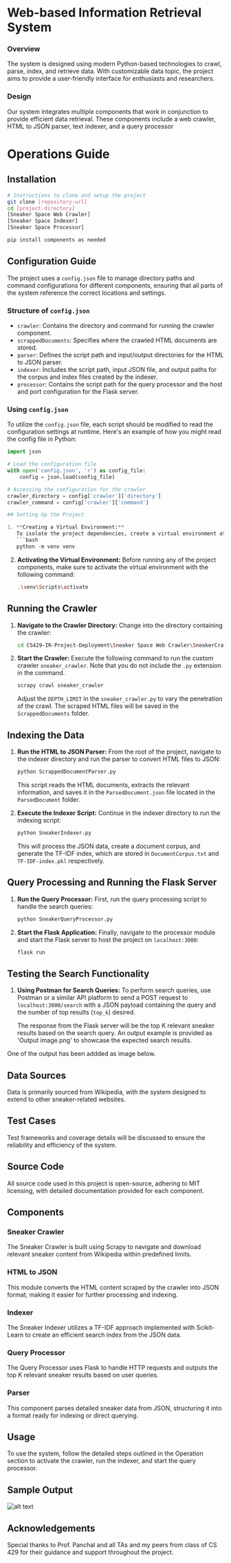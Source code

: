 # Web-based Information Retrieval System


### Overview
The system is designed using modern Python-based technologies to crawl, parse, index, and retrieve data. With customizable data topic, the project aims to provide a user-friendly interface for enthusiasts and researchers.

### Design
Our system integrates multiple components that work in conjunction to provide efficient data retrieval. These components include a web crawler, HTML to JSON parser, text indexer, and a query processor


# Operations Guide

## Installation

```bash
# Instructions to clone and setup the project
git clone [repository-url]
cd [project-directory] 
[Sneaker Space Web Crawler]
[Sneaker Space Indexer]
[Sneaker Space Processor]

pip install components as needed

```
## Configuration Guide

The project uses a `config.json` file to manage directory paths and command configurations for different components, ensuring that all parts of the system reference the correct locations and settings.

### Structure of `config.json`

- `crawler`: Contains the directory and command for running the crawler component.
- `scrappedDocuments`: Specifies where the crawled HTML documents are stored.
- `parser`: Defines the script path and input/output directories for the HTML to JSON parser.
- `indexer`: Includes the script path, input JSON file, and output paths for the corpus and index files created by the indexer.
- `processor`: Contains the script path for the query processor and the host and port configuration for the Flask server.

### Using `config.json`

To utilize the `config.json` file, each script should be modified to read the configuration settings at runtime. Here's an example of how you might read the config file in Python:

```python
import json

# Load the configuration file
with open('config.json', 'r') as config_file:
    config = json.load(config_file)

# Accessing the configuration for the crawler
crawler_directory = config['crawler']['directory']
crawler_command = config['crawler']['command']

## Setting Up the Project

1. **Creating a Virtual Environment:**
   To isolate the project dependencies, create a virtual environment at the root of the project directory.
   ```bash
   python -m venv venv
   ```

2. **Activating the Virtual Environment:**
   Before running any of the project components, make sure to activate the virtual environment with the following command:
   ```bash
   .\venv\Scripts\activate
   ```

## Running the Crawler

1. **Navigate to the Crawler Directory:**
   Change into the directory containing the crawler:
   ```bash
   cd CS429-IR-Project-Deployment\Sneaker Space Web Crawler\SneakerCrawler
   ```

2. **Start the Crawler:**
   Execute the following command to run the custom crawler `sneaker_crawler`. Note that you do not include the `.py` extension in the command.
   ```bash
   scrapy crawl sneaker_crawler
   ```
   Adjust the `DEPTH_LIMIT` in the `sneaker_crawler.py` to vary the penetration of the crawl. The scraped HTML files will be saved in the `ScrappedDocuments` folder.

## Indexing the Data

1. **Run the HTML to JSON Parser:**
   From the root of the project, navigate to the indexer directory and run the parser to convert HTML files to JSON:
   ```bash
   python ScrappedDocumentParser.py
   ```
   This script reads the HTML documents, extracts the relevant information, and saves it in the `ParsedDocument.json` file located in the `ParsedDocument` folder.

2. **Execute the Indexer Script:**
   Continue in the indexer directory to run the indexing script:
   ```bash
   python SneakerIndexer.py
   ```
   This will process the JSON data, create a document corpus, and generate the TF-IDF index, which are stored in `DocumentCorpus.txt` and `TF-IDF-index.pkl` respectively.

## Query Processing and Running the Flask Server

1. **Run the Query Processor:**
   First, run the query processing script to handle the search queries:
   ```bash
   python SneakerQueryProcessor.py
   ```

2. **Start the Flask Application:**
   Finally, navigate to the processor module and start the Flask server to host the project on `localhost:3000`:
   ```bash
   flask run
   ```

## Testing the Search Functionality

1. **Using Postman for Search Queries:**
   To perform search queries, use Postman or a similar API platform to send a POST request to `localhost:3000/search` with a JSON payload containing the query and the number of top results (`top_k`) desired.

   The response from the Flask server will be the top K relevant sneaker results based on the search query. An output example is provided as 'Output image.png' to showcase the expected search results.

One of the output has been addded as image below.

## Data Sources
Data is primarily sourced from Wikipedia, with the system designed to extend to other sneaker-related websites.

## Test Cases
Test frameworks and coverage details will be discussed to ensure the reliability and efficiency of the system.

## Source Code
All source code used in this project is open-source, adhering to MIT licensing, with detailed documentation provided for each component.

## Components

### Sneaker Crawler

The Sneaker Crawler is built using Scrapy to navigate and download relevant sneaker content from Wikipedia within predefined limits.

### HTML to JSON

This module converts the HTML content scraped by the crawler into JSON format, making it easier for further processing and indexing.


### Indexer

The Sneaker Indexer utilizes a TF-IDF approach implemented with Scikit-Learn to create an efficient search index from the JSON data.


### Query Processor

The Query Processor uses Flask to handle HTTP requests and outputs the top K relevant sneaker results based on user queries.



### Parser

This component parses detailed sneaker data from JSON, structuring it into a format ready for indexing or direct querying.

## Usage

To use the system, follow the detailed steps outlined in the Operation section to activate the crawler, run the indexer, and start the query processor.

## Sample Output

![alt text](https://github.com/Arup-Chauhan/CS429-IR-Project-Deployment/blob/main/Output%20image.png)


## Acknowledgements

Special thanks to Prof. Panchal and all TAs and my peers from class of CS 429 for their guidance and support throughout the project.

